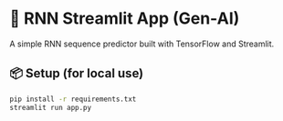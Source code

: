 # 🔢 RNN Streamlit App (Gen-AI)

A simple RNN sequence predictor built with TensorFlow and Streamlit.

## 📦 Setup (for local use)

```bash
pip install -r requirements.txt
streamlit run app.py
